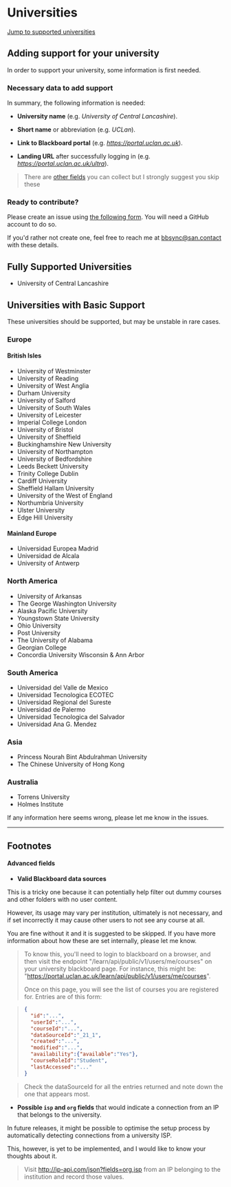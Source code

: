 # Universities

[Jump to supported universities](#fully-supported-universities)



## Adding support for your university

In order to support your university, some information is first needed.



### Necessary data to add support

In summary, the following information is needed:

- **University name** (e.g. *University of Central Lancashire*).
- **Short name** or abbreviation (e.g. *UCLan*).

- **Link to Blackboard portal** (e.g. *https://portal.uclan.ac.uk*).
- **Landing URL** after successfully logging in (e.g. *https://portal.uclan.ac.uk/ultra*).



> There are [other fields](#advanced-fields) you can collect but I strongly suggest you skip these



### Ready to contribute?

Please create an issue using [the following form][support-issue]. You will need a GitHub account to do so.

If you'd rather not create one, feel free to reach me at bbsync@san.contact with these details.



## Fully Supported Universities

- University of Central Lancashire



## Universities with Basic Support

These universities should be supported, but may be unstable in rare cases.

### Europe

#### British Isles

- University of Westminster
- University of Reading
- University of West Anglia
- Durham University
- University of Salford
- University of South Wales
- University of Leicester
- Imperial College London
- University of Bristol
- University of Sheffield
- Buckinghamshire New University
- University of Northampton
- University of Bedfordshire
- Leeds Beckett University
- Trinity College Dublin
- Cardiff University
- Sheffield Hallam University
- University of the West of England
- Northumbria University
- Ulster University
- Edge Hill University

#### Mainland Europe

- Universidad Europea Madrid
- Universidad de Alcala
- University of Antwerp

### North America

- University of Arkansas
- The George Washington University
- Alaska Pacific University
- Youngstown State University
- Ohio University
- Post University
- The University of Alabama
- Georgian College
- Concordia University Wisconsin & Ann Arbor

### South America

- Universidad del Valle de Mexico
- Universidad Tecnologica ECOTEC
- Universidad Regional del Sureste
- Universidad de Palermo
- Universidad Tecnologica del Salvador
- Universidad Ana G. Mendez

### Asia

- Princess Nourah Bint Abdulrahman University
- The Chinese University of Hong Kong

### Australia

- Torrens University
- Holmes Institute

If any information here seems wrong, please let me know in the issues.



------



## Footnotes



#### Advanced fields

- **Valid Blackboard data sources**

This is a tricky one because it can potentially help filter out dummy courses and other folders with no user content.

However, its usage may vary per institution, ultimately is not necessary, and if set incorrectly it may cause other users to not see any course at all.

You are fine without it and it is suggested to be skipped. If you have more information about how these are set internally, please let me know.

> To know this, you'll need to login to blackboard on a browser, and then visit the
> endpoint "/learn/api/public/v1/users/me/courses" on your university blackboard page.
> For instance, this might be: "https://portal.uclan.ac.uk/learn/api/public/v1/users/me/courses".
>
> Once on this page, you will see the list of courses you are registered for. Entries are of this form:

> ```json
> {
>   "id":"...",
>   "userId":"...",
>   "courseId":"...",
>   "dataSourceId":"_21_1",
>   "created":"...",
>   "modified":"...",
>   "availability":{"available":"Yes"},
>   "courseRoleId":"Student",
>   "lastAccessed":"..."
> }
> ```

>  Check the dataSourceId for all the entries returned and note down the one that appears most.

- **Possible `isp` and `org` fields** that would indicate a connection from an IP that belongs to the university.

In future releases, it might be possible to optimise the setup process by automatically detecting connections from a university ISP.

This, however, is yet to be implemented, and I would like to know your thoughts about it.

> Visit http://ip-api.com/json?fields=org,isp from an IP belonging to the institution and record those values.

[support-issue]: https://github.com/jacobszpz/BlackboardSync/issues/new?assignees=jacobszpz&labels=uni-support&projects=&template=unisupport.yml&title=%5BUniversity+Support%5D%3A+
